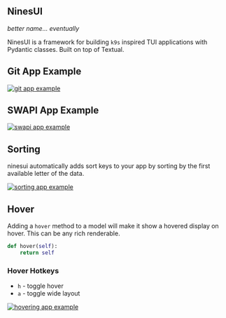 ## NinesUI

_better name... eventually_

NinesUI is a framework for building `k9s` inspired TUI applications with
Pydantic classes.  Built on top of Textual.

## Git App Example

[![git app example](https://ninesui.waylonwalker.com/gitnine.gif)](https://ninesui.waylonwalker.com/gitnine.mp4)


## SWAPI App Example

[![swapi app example](https://ninesui.waylonwalker.com/swapi.gif)](https://ninesui.waylonwalker.com/swapi.mp4)

## Sorting

ninesui automatically adds sort keys to your app by sorting by the first
available letter of the data.

[![sorting app example](https://ninesui.waylonwalker.com/sort.gif)](https://ninesui.waylonwalker.com/sort.mp4)

## Hover

Adding a `hover` method to a model will make it show a hovered display on
hover.  This can be any rich renderable.

``` python
def hover(self):
    return self
```

### Hover Hotkeys

* `h` - toggle hover
* `a` - toggle wide layout

[![hovering app example](https://ninesui.waylonwalker.com/hover.gif)](https://ninesui.waylonwalker.com/hover.mp4)
